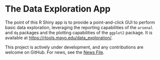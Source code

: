 # The Data Exploration App

The point of this R Shiny app is to provide a point-and-click GUI to perform basic data exploration,
leveraging the reporting capabilities of the `arsenal` and `dq` packages and the plotting capabilities of the
`ggplot2` package. It is available at https://rtools.mayo.edu/data_exploration/.

This project is actively under development, and any contributions are welcome on GitHub. For news,
see the [News File](www/NEWS.md).
